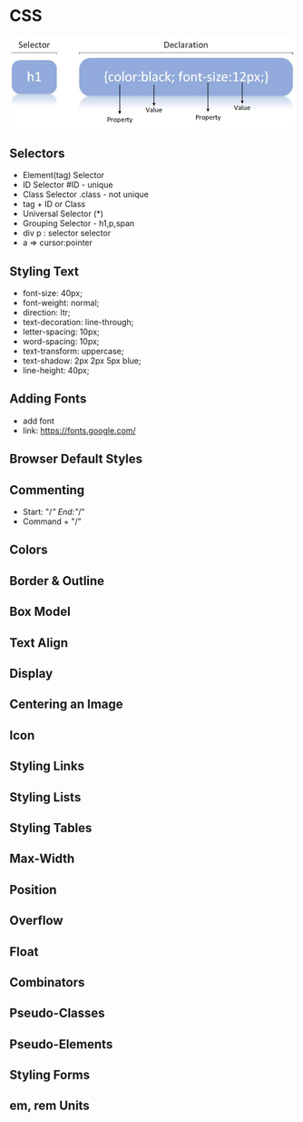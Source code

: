 # CSS

![alt text](image.png)

## Selectors

- Element(tag) Selector
- ID Selector #ID - unique
- Class Selector .class - not unique
- tag + ID or Class
- Universal Selector (\*)
- Grouping Selector - h1,p,span
- div p : selector selector
- a => cursor:pointer

## Styling Text

- font-size: 40px;
- font-weight: normal;
- direction: ltr;
- text-decoration: line-through;
- letter-spacing: 10px;
- word-spacing: 10px;
- text-transform: uppercase;
- text-shadow: 2px 2px 5px blue;
- line-height: 40px;

## Adding Fonts

- add font
- link: https://fonts.google.com/

## Browser Default Styles

## Commenting

- Start: "/_" End:"_/"
- Command + "/"

## Colors

## Border & Outline

## Box Model

## Text Align

## Display

## Centering an Image

## Icon

## Styling Links

## Styling Lists

## Styling Tables

## Max-Width

## Position

## Overflow

## Float

## Combinators

## Pseudo-Classes

## Pseudo-Elements

## Styling Forms

## em, rem Units
